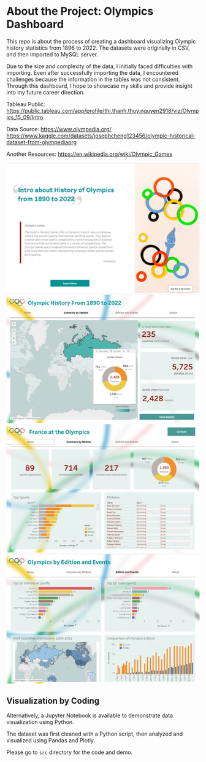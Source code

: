 # About the Project: Olympics Dashboard

This repo is about the process of creating a dashboard visualizing Olympic history statistics from 1896 to 2022. The datasets were originally in CSV, and then imported to MySQL server.

Due to the size and complexity of the data, I initially faced difficulties with importing. Even after successfully importing the data, I encountered challenges because the information in the tables was not consistent. Through this dashboard, I hope to showcase my skills and provide insight into my future career direction.

Tableau Public:
https://public.tableau.com/app/profile/thi.thanh.thuy.nguyen2918/viz/Olympics_15_09/Intro

Data Source:
https://www.olympedia.org/
https://www.kaggle.com/datasets/josephcheng123456/olympic-historical-dataset-from-olympediaorg

Another Resources:
https://en.wikipedia.org/wiki/Olympic_Games


![intropages](intro.png)
![intropages](summary.png)
![intropages](details_summary.png)
![intropages](edition_events.png)

## Visualization by Coding
Alternatively, a Jupyter Notebook is available to demonstrate data visualization using Python.

The dataset was first cleaned with a Python script, then analyzed and visualized using Pandas and Plotly.

Please go to `src` directory for the code and demo.